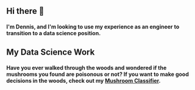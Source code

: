 ## Hi there 👋
#### I'm Dennis, and I'm looking to use my experience as an engineer to transition to a data science position.
<!--
**dennis-mott/dennis-mott** is a ✨ _special_ ✨ repository because its `README.md` (this file) appears on your GitHub profile.

Here are some ideas to get you started:

- 🔭 I’m currently working on ...
- 🌱 I’m currently learning ...
- 👯 I’m looking to collaborate on ...
- 🤔 I’m looking for help with ...
- 💬 Ask me about ...
- 📫 How to reach me: ...
- 😄 Pronouns: ...
- ⚡ Fun fact: ...
-->
## My Data Science Work
#### Have you ever walked through the woods and wondered if the mushrooms you found are poisonous or not? If you want to make good decisions in the woods, check out my [Mushroom Classifier](mushroom_classifier.ipynb).

###

